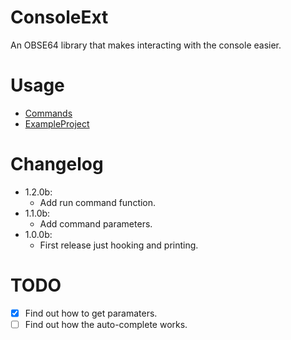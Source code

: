 # ConsoleExt
An OBSE64 library that makes interacting with the console easier.

# Usage
- [Commands](./docs/commands.md)
- [ExampleProject](./example)

# Changelog
- 1.2.0b:
    - Add run command function.
- 1.1.0b:
    - Add command parameters.
- 1.0.0b:
    - First release just hooking and printing.

# TODO
- [x] Find out how to get paramaters.
- [ ] Find out how the auto-complete works.